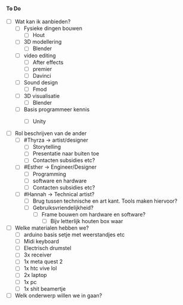 #### To Do
- [ ] Wat kan ik aanbieden?
	- [ ] Fysieke dingen bouwen
		- [ ] Hout
	- [ ] 3D modellering
		- [ ] Blender
	- [ ] video editing
		- [ ] After effects
		- [ ] premier
		- [ ] Davinci
	- [ ] Sound design
		- [ ] Fmod
	- [ ] 3D visualisatie
		- [ ] Blender
	- [ ] Basis programmeer kennis
		- [ ] Unity
	

- [ ] Rol beschrijven van de ander
	- [ ] #Thyrza -> artist/designer
		- [ ] Storytelling 
		- [ ] Presentatie naar buiten toe
		- [ ] Contacten subsidies etc?
	- [ ] #Esther -> Engineer/Designer
		- [ ] Programming
		- [ ] software en hardware
		- [ ] Contacten subsidies etc?
	- [ ] #Hannah -> Technical artist?
		- [ ] Brug tussen technische en art kant. Tools maken hiervoor?
		- [ ] Gebruiksvriendelijkheid? 
			- [ ] Frame bouwen om hardware en software? 
				- [ ] Bijv letterlijk houten box waar
- [ ] Welke materialen hebben we?
	- [ ] arduino basis setje met weerstandjes etc
	- [ ] Midi keyboard
	- [ ] Electrisch drumstel
	- [ ] 3x receiver
	- [ ] 1x meta quest 2
	- [ ] 1x htc vive lol
	- [ ] 2x laptop
	- [ ] 1x pc
	- [ ] 1x shit beamertje

- [ ] Welk onderwerp willen we in gaan?